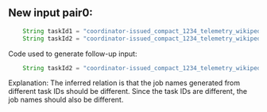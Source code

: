## New input pair0:
```java
    String taskId1 = "coordinator-issued_compact_1234_telemetry_wikipedia_geteditfailuresinnorthamerica_agg_summ_116_pcgkebcl_2023-07-19T16:53:11.416Z";
    String taskId2 = "coordinator-issued_compact_1234_telemetry_wikipedia_geteditfailuresinnorthamerica_agg_summ_117_pcgkebcl_2023-07-19T16:53:11.416Z";
```
Code used to generate follow-up input:
```java
    String taskId2 = "coordinator-issued_compact_1234_telemetry_wikipedia_geteditfailuresinnorthamerica_agg_summ_117_pcgkebcl_2023-07-19T16:53:11.416Z";
```
Explanation: The inferred relation is that the job names generated from different task IDs should be different. Since the task IDs are different, the job names should also be different.
